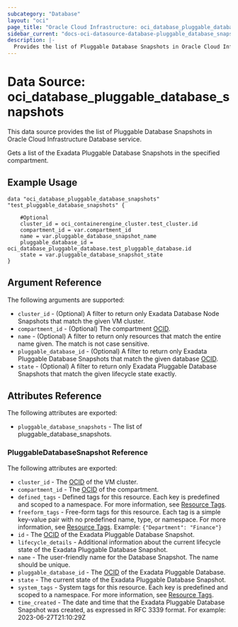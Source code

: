 ```yaml
---
subcategory: "Database"
layout: "oci"
page_title: "Oracle Cloud Infrastructure: oci_database_pluggable_database_snapshots"
sidebar_current: "docs-oci-datasource-database-pluggable_database_snapshots"
description: |-
  Provides the list of Pluggable Database Snapshots in Oracle Cloud Infrastructure Database service
---
```


# Data Source: oci_database_pluggable_database_snapshots
This data source provides the list of Pluggable Database Snapshots in Oracle Cloud Infrastructure Database service.

Gets a list of the Exadata Pluggable Database Snapshots in the specified compartment.


## Example Usage

```hcl
data "oci_database_pluggable_database_snapshots" "test_pluggable_database_snapshots" {

	#Optional
	cluster_id = oci_containerengine_cluster.test_cluster.id
	compartment_id = var.compartment_id
	name = var.pluggable_database_snapshot_name
	pluggable_database_id = oci_database_pluggable_database.test_pluggable_database.id
	state = var.pluggable_database_snapshot_state
}
```

## Argument Reference

The following arguments are supported:

* `cluster_id` - (Optional) A filter to return only Exadata Database Node Snapshots that match the given VM cluster.
* `compartment_id` - (Optional) The compartment [OCID](https://docs.cloud.oracle.com/iaas/Content/General/Concepts/identifiers.htm).
* `name` - (Optional) A filter to return only resources that match the entire name given. The match is not case sensitive.
* `pluggable_database_id` - (Optional) A filter to return only Exadata Pluggable Database Snapshots that match the given database [OCID](https://docs.cloud.oracle.com/iaas/Content/General/Concepts/identifiers.htm).
* `state` - (Optional) A filter to return only Exadata Pluggable Database Snapshots that match the given lifecycle state exactly.


## Attributes Reference

The following attributes are exported:

* `pluggable_database_snapshots` - The list of pluggable_database_snapshots.

### PluggableDatabaseSnapshot Reference

The following attributes are exported:

* `cluster_id` - The [OCID](https://docs.cloud.oracle.com/iaas/Content/General/Concepts/identifiers.htm) of the VM cluster.
* `compartment_id` - The [OCID](https://docs.cloud.oracle.com/iaas/Content/General/Concepts/identifiers.htm) of the compartment.
* `defined_tags` - Defined tags for this resource. Each key is predefined and scoped to a namespace. For more information, see [Resource Tags](https://docs.cloud.oracle.com/iaas/Content/General/Concepts/resourcetags.htm). 
* `freeform_tags` - Free-form tags for this resource. Each tag is a simple key-value pair with no predefined name, type, or namespace. For more information, see [Resource Tags](https://docs.cloud.oracle.com/iaas/Content/General/Concepts/resourcetags.htm).  Example: `{"Department": "Finance"}` 
* `id` - The [OCID](https://docs.cloud.oracle.com/iaas/Content/General/Concepts/identifiers.htm) of the Exadata Pluggable Database Snapshot.
* `lifecycle_details` - Additional information about the current lifecycle state of the Exadata Pluggable Database Snapshot.
* `name` - The user-friendly name for the Database Snapshot. The name should be unique.
* `pluggable_database_id` - The [OCID](https://docs.cloud.oracle.com/iaas/Content/General/Concepts/identifiers.htm) of the Exadata Pluggable Database.
* `state` - The current state of the Exadata Pluggable Database Snapshot.
* `system_tags` - System tags for this resource. Each key is predefined and scoped to a namespace. For more information, see [Resource Tags](https://docs.cloud.oracle.com/iaas/Content/General/Concepts/resourcetags.htm). 
* `time_created` - The date and time that the Exadata Pluggable Database Snapshot was created, as expressed in RFC 3339 format. For example: 2023-06-27T21:10:29Z 


